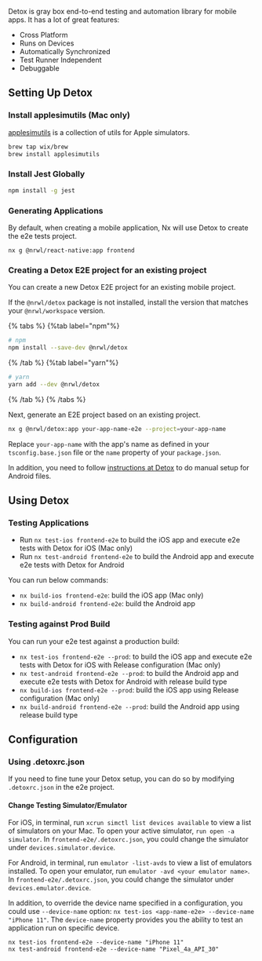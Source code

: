 Detox is gray box end-to-end testing and automation library for mobile apps. It has a lot of great features:

- Cross Platform
- Runs on Devices
- Automatically Synchronized
- Test Runner Independent
- Debuggable

## Setting Up Detox

### Install applesimutils (Mac only)

[applesimutils](https://github.com/wix/AppleSimulatorUtils) is a collection of utils for Apple simulators.

```sh
brew tap wix/brew
brew install applesimutils
```

### Install Jest Globally

```sh
npm install -g jest
```

### Generating Applications

By default, when creating a mobile application, Nx will use Detox to create the e2e tests project.

```shell
nx g @nrwl/react-native:app frontend
```

### Creating a Detox E2E project for an existing project

You can create a new Detox E2E project for an existing mobile project.

If the `@nrwl/detox` package is not installed, install the version that matches your `@nrwl/workspace` version.

{% tabs %}
{%tab label="npm"%}

```sh
# npm
npm install --save-dev @nrwl/detox
```

{% /tab %}
{%tab label="yarn"%}

```sh
# yarn
yarn add --dev @nrwl/detox
```

{% /tab %}
{% /tabs %}

Next, generate an E2E project based on an existing project.

```sh
nx g @nrwl/detox:app your-app-name-e2e --project=your-app-name
```

Replace `your-app-name` with the app's name as defined in your `tsconfig.base.json` file or the `name` property of your `package.json`.

In addition, you need to follow [instructions at Detox](https://github.com/wix/Detox/blob/master/docs/Introduction.Android.md) to do manual setup for Android files.

## Using Detox

### Testing Applications

- Run `nx test-ios frontend-e2e` to build the iOS app and execute e2e tests with Detox for iOS (Mac only)
- Run `nx test-android frontend-e2e` to build the Android app and execute e2e tests with Detox for Android

You can run below commands:

- `nx build-ios frontend-e2e`: build the iOS app (Mac only)
- `nx build-android frontend-e2e`: build the Android app

### Testing against Prod Build

You can run your e2e test against a production build:

- `nx test-ios frontend-e2e --prod`: to build the iOS app and execute e2e tests with Detox for iOS with Release configuration (Mac only)
- `nx test-android frontend-e2e --prod`: to build the Android app and execute e2e tests with Detox for Android with release build type
- `nx build-ios frontend-e2e --prod`: build the iOS app using Release configuration (Mac only)
- `nx build-android frontend-e2e --prod`: build the Android app using release build type

## Configuration

### Using .detoxrc.json

If you need to fine tune your Detox setup, you can do so by modifying `.detoxrc.json` in the e2e project.

#### Change Testing Simulator/Emulator

For iOS, in terminal, run `xcrun simctl list devices available` to view a list of simulators on your Mac. To open your active simulator, `run open -a simulator`. In `frontend-e2e/.detoxrc.json`, you could change the simulator under `devices.simulator.device`.

For Android, in terminal, run `emulator -list-avds` to view a list of emulators installed. To open your emulator, run `emulator -avd <your emulator name>`. In `frontend-e2e/.detoxrc.json`, you could change the simulator under `devices.emulator.device`.

In addition, to override the device name specified in a configuration, you could use `--device-name` option: `nx test-ios <app-name-e2e> --device-name "iPhone 11"`. The `device-name` property provides you the ability to test an application run on specific device.

```shell
nx test-ios frontend-e2e --device-name "iPhone 11"
nx test-android frontend-e2e --device-name "Pixel_4a_API_30"
```
